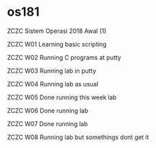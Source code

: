# os181
ZCZC Sistem Operasi 2018 Awal (1)

ZCZC W01 Learning basic scripting

ZCZC W02 Running C programs at putty

ZCZC W03 Running lab in putty

ZCZC W04 Running lab as usual

ZCZC W05 Done running this week lab 

ZCZC W06 Done running lab 

ZCZC W07 Done running lab 

ZCZC W08 Running lab but somethings dont get it 
